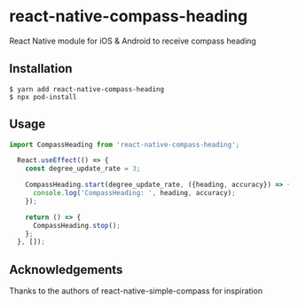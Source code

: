 # react-native-compass-heading

React Native module for iOS & Android to receive compass heading

## Installation

```shell
$ yarn add react-native-compass-heading
$ npx pod-install
```

## Usage
```javascript
import CompassHeading from 'react-native-compass-heading';

  React.useEffect(() => {
    const degree_update_rate = 3;

    CompassHeading.start(degree_update_rate, ({heading, accuracy}) => {
      console.log('CompassHeading: ', heading, accuracy);
    });

    return () => {
      CompassHeading.stop();
    };
  }, []);
```

## Acknowledgements

Thanks to the authors of react-native-simple-compass for inspiration
